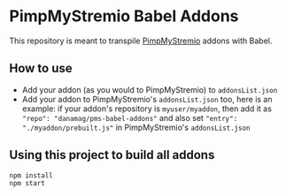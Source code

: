 # PimpMyStremio Babel Addons

This repository is meant to transpile [PimpMyStremio](https://github.com/sungshon/PimpMyStremio) addons with Babel.


## How to use

- Add your addon (as you would to PimpMyStremio) to `addonsList.json`
- Add your addon to PimpMyStremio's `addonsList.json` too, here is an example: if your addon's repository is `myuser/myaddon`, then add it as `"repo": "danamag/pms-babel-addons"` and also set `"entry": "./myaddon/prebuilt.js"` in PimpMyStremio's `addonsList.json`


## Using this project to build all addons

```
npm install
npm start
```
